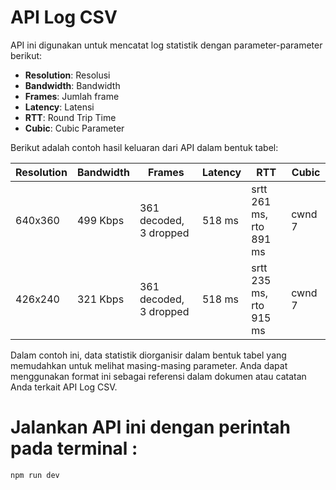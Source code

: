 # API Log CSV

API ini digunakan untuk mencatat log statistik dengan parameter-parameter berikut:

- **Resolution**: Resolusi
- **Bandwidth**: Bandwidth
- **Frames**: Jumlah frame
- **Latency**: Latensi
- **RTT**: Round Trip Time
- **Cubic**: Cubic Parameter

Berikut adalah contoh hasil keluaran dari API dalam bentuk tabel:

| Resolution | Bandwidth | Frames               | Latency   | RTT                       | Cubic  |
|------------|-----------|----------------------|-----------|---------------------------|--------|
| 640x360    | 499 Kbps  | 361 decoded, 3 dropped | 518 ms | srtt 261 ms, rto 891 ms   | cwnd 7 |
| 426x240    | 321 Kbps  | 361 decoded, 3 dropped | 518 ms | srtt 235 ms, rto 915 ms   | cwnd 7 |

Dalam contoh ini, data statistik diorganisir dalam bentuk tabel yang memudahkan untuk melihat masing-masing parameter. Anda dapat menggunakan format ini sebagai referensi dalam dokumen atau catatan Anda terkait API Log CSV.


# Jalankan API ini dengan perintah pada terminal  :

``` npm run dev ```
